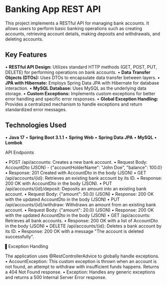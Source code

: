 # Banking App REST API

This project implements a RESTful API for managing bank accounts. It allows users to perform basic banking operations such as creating accounts, retrieving account details, making deposits and withdrawals, and deleting accounts.

## Key Features

•   **RESTful API Design:** Utilizes standard HTTP methods (GET, POST, PUT, DELETE) for performing operations on bank accounts.
•   **Data Transfer Objects (DTOs):** Uses DTOs to encapsulate data transfer between layers.
•   **JPA with Hibernate:** Employs Spring Data JPA with Hibernate for database interaction.
•   **MySQL Database:** Uses MySQL as the underlying data storage.
•   **Custom Exceptions:** Implements custom exceptions for better error handling and specific error responses.
•   **Global Exception Handling:** Provides a centralized mechanism to handle exceptions and return standardized error messages.

## Technologies Used

•   **Java 17**
•   **Spring Boot 3.1.1**
•   **Spring Web**
•   **Spring Data JPA**
•   **MySQL**
•   **Lombok**

API Endpoints

•  POST /api/accounts: Creates a new bank account.
  •  Request Body: AccountDto (JSON) - {"accountHolderName": "John Doe", "balance": 100.0}
  •  Response: 201 Created with AccountDto in the body (JSON)
•  GET /api/accounts/{id}: Retrieves an existing bank account by its ID.
  •  Response: 200 OK with AccountDto in the body (JSON).
•  PUT /api/accounts/{id}/deposit: Deposits an amount into an existing bank account.
  •  Request Body: {"amount": 50.0} (JSON)
  •  Response: 200 OK with the updated AccountDto in the body (JSON)
•  PUT /api/accounts/{id}/withdraw: Withdraws an amount from an existing bank account.
  •  Request Body: {"amount": 20.0} (JSON)
  •  Response: 200 OK with the updated AccountDto in the body (JSON)
•  GET /api/accounts: Retrieves all bank accounts.
  •  Response: 200 OK with a list of AccountDto in the body (JSON)
•  DELETE /api/accounts/{id}: Deletes a bank account by its ID.
  •  Response: 200 OK with a message "The account is deleted successfully".

  ▌Exception Handling

The application uses @RestControllerAdvice to globally handle exceptions.
•  AccountException: This custom exception is thrown when an account is not found, an attempt to withdraw with insufficient funds happens. Returns a 404 Not Found response.
•  Exception: Handles any generic exceptions and returns a 500 Internal Server Error response.

